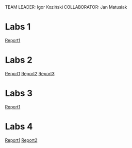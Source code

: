 TEAM LEADER: Igor Koziński
COLLABORATOR: Jan Matusiak

# Labs 1

[Report1](27_02_2025/Report1.md)


# Labs 2
[Report1](10_03_2025/Exercise1.md)
[Report2](10_03_2025/Exercise2.md)
[Report3](10_03_2025/Exercise3.md)

# Labs 3
[Report1](24_03_2025/Exercise1.md)

# Labs 4
[Report1](14_04_2025/Exercise5.md)
[Report2](14_04_2025/Exercise6.md)
